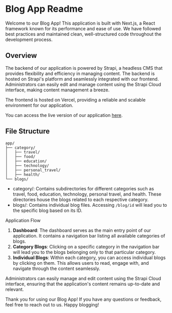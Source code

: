 # Blog App Readme

Welcome to our Blog App! This application is built with Next.js, a React framework known for its performance and ease of use. We have followed best practices and maintained clean, well-structured code throughout the development process.

## Overview

The backend of our application is powered by Strapi, a headless CMS that provides flexibility and efficiency in managing content. The backend is hosted on Strapi's platform and seamlessly integrated with our frontend. Administrators can easily edit and manage content using the Strapi Cloud interface, making content management a breeze.

The frontend is hosted on Vercel, providing a reliable and scalable environment for our application.

You can access the live version of our application [here](https://blog-kappa-ruby-84.vercel.app/).

## File Structure

```
app/
├── category/
│   ├── travel/
│   ├── food/
│   ├── education/
│   ├── technology/
│   ├── personal_travel/
│   ├── health/
└── blogs/
```

- category/: Contains subdirectories for different categories such as travel, food, education, technology, personal travel, and health. These directories house the blogs related to each respective category.
- blogs/: Contains individual blog files. Accessing `/blog/id` will lead you to the specific blog based on its ID.

Application Flow

1. **Dashboard**: The dashboard serves as the main entry point of our application. It contains a navigation bar listing all available categories of blogs.
2. **Category Blogs**: Clicking on a specific category in the navigation bar will lead you to the blogs belonging only to that particular category.
3. **Individual Blogs**: Within each category, you can access individual blogs by clicking on them. This allows users to read, engage with, and navigate through the content seamlessly.

Administrators can easily manage and edit content using the Strapi Cloud interface, ensuring that the application's content remains up-to-date and relevant.

Thank you for using our Blog App! If you have any questions or feedback, feel free to reach out to us. Happy blogging!
